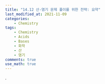 ```yaml
---
title: "14.12 산-염기 문제 풀이를 위한 전략: 요약"
last_modified_at: 2021-11-09
categories:
    - Chemistry
tags:
    - Chemistry
    - Acids
    - Bases
    - 화학
    - 산
    - 염기
comments: true
use_math: true
---
```


.